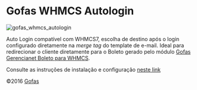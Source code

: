# Gofas WHMCS Autologin

<img src="https://s3.amazonaws.com/uploads.gofas.me/wp-content/uploads/2016/10/gofas_whmcs_autologin.png" alt="gofas_whmcs_autologin">

Auto Login compatível com WHMCS7, escolha de destino após o login configurado diretamente na _merge tag_ do template de e-mail.
Ideal para redirecionar o cliente diretamente para o Boleto gerado pelo módulo [Gofas Gerencianet Boleto para WHMCS](https://github.com/gofas/whmcs-gerencianet-boleto/).

Consulte as instruções de instalação e configuração [neste link](https://gofas.net?p=7799)

&copy;2016 [Gofas](https://gofas.net)

